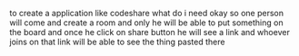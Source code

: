 to create a application like codeshare what do i need okay so one person will come and create a room and only he will be able to put something on the board and once he click on share button he will see a link and whoever joins on that link will be able to see the thing pasted there 
